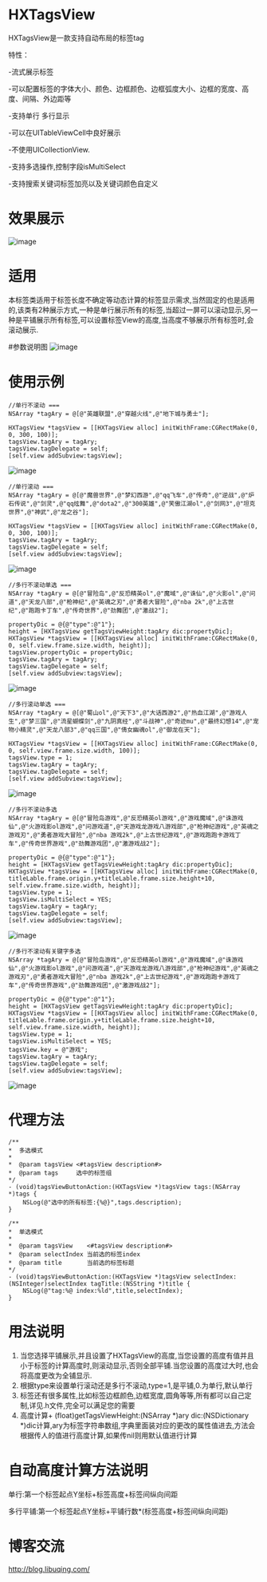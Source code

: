 # HXTagsView
HXTagsView是一款支持自动布局的标签tag

特性： 

-流式展示标签 

-可以配置标签的字体大小、颜色、边框颜色、边框弧度大小、边框的宽度、高度、间隔、外边距等 

-支持单行 多行显示 

-可以在UITableViewCell中良好展示 

-不使用UICollectionView. 

-支持多选操作,控制字段isMultiSelect

-支持搜索关键词标签加亮以及关键词颜色自定义

# 效果展示


![image](https://github.com/huangxuan518/HXTagsView/blob/master/HXTagsView/xiaoguo.gif)
# 适用
本标签类适用于标签长度不确定等动态计算的标签显示需求,当然固定的也是适用的,该类有2种展示方式,一种是单行展示所有的标签,当超过一屏可以滚动显示,另一种是平铺展示所有标签,可以设置标签View的高度,当高度不够展示所有标签时,会滚动展示.

#参数说明图
![image](https://github.com/huangxuan518/HXTagsView/blob/master/HXTagsView/canshu.png)

# 使用示例

    //单行不滚动 ===
    NSArray *tagAry = @[@"英雄联盟",@"穿越火线",@"地下城与勇士"];
    
    HXTagsView *tagsView = [[HXTagsView alloc] initWithFrame:CGRectMake(0, 0, 300, 100)];
    tagsView.tagAry = tagAry;
    tagsView.tagDelegate = self;
    [self.view addSubview:tagsView];

![image](https://github.com/huangxuan518/HXTagsView/blob/master/HXTagsView/danhangbugundongxiaoguo.gif)
    
    //单行滚动 ===
    NSArray *tagAry = @[@"魔兽世界",@"梦幻西游",@"qq飞车",@"传奇",@"逆战",@"炉石传说",@"剑灵",@"qq炫舞",@"dota2",@"300英雄",@"笑傲江湖ol",@"剑网3",@"坦克世界",@"神武",@"龙之谷"];
    
    HXTagsView *tagsView = [[HXTagsView alloc] initWithFrame:CGRectMake(0, 0, 300, 100)];
    tagsView.tagAry = tagAry;
    tagsView.tagDelegate = self;
    [self.view addSubview:tagsView];

![image](https://github.com/huangxuan518/HXTagsView/blob/master/HXTagsView/danhanggundongxiaoguo.gif)
    
    //多行不滚动单选 ===
    NSArray *tagAry = @[@"冒险岛",@"反恐精英ol",@"魔域",@"诛仙",@"火影ol",@"问道",@"天龙八部",@"枪神纪",@"英魂之刃",@"勇者大冒险",@"nba 2k",@"上古世纪",@"跑跑卡丁车",@"传奇世界",@"劲舞团",@"激战2"];
    
    propertyDic = @{@"type":@"1"};
    height = [HXTagsView getTagsViewHeight:tagAry dic:propertyDic];
    HXTagsView *tagsView = [[HXTagsView alloc] initWithFrame:CGRectMake(0, 0, self.view.frame.size.width, height)];
    tagsView.propertyDic = propertyDic;
    tagsView.tagAry = tagAry;
    tagsView.tagDelegate = self;
    [self.view addSubview:tagsView];

![image](https://github.com/huangxuan518/HXTagsView/blob/master/HXTagsView/duohangpingpudan1xiaoguo.gif)
    
    //多行滚动单选 ===
    NSArray *tagAry = @[@"蜀山ol",@"天下3",@"大话西游2",@"热血江湖",@"游戏人生",@"梦三国",@"流星蝴蝶剑",@"九阴真经",@"斗战神",@"奇迹mu",@"最终幻想14",@"宠物小精灵",@"天龙八部3",@"qq三国",@"倩女幽魂ol",@"御龙在天"];
    
    HXTagsView *tagsView = [[HXTagsView alloc] initWithFrame:CGRectMake(0, 0, self.view.frame.size.width, 100)];
    tagsView.type = 1;
    tagsView.tagAry = tagAry;
    tagsView.tagDelegate = self;
    [self.view addSubview:tagsView];

![image](https://github.com/huangxuan518/HXTagsView/blob/master/HXTagsView/duohanggundongxiaoguo.gif)

    //多行不滚动多选
    NSArray *tagAry = @[@"冒险岛游戏",@"反恐精英ol游戏",@"游戏魔域",@"诛游戏仙",@"火游戏影ol游戏",@"问游戏道",@"天游戏龙游戏八游戏部",@"枪神纪游戏",@"英魂之游戏刃",@"勇者游戏大冒险",@"nba 游戏2k",@"上古世纪游戏",@"游戏跑跑卡游戏丁车",@"传奇世界游戏",@"劲舞游戏团",@"激游戏战2"];

    propertyDic = @{@"type":@"1"};
    height = [HXTagsView getTagsViewHeight:tagAry dic:propertyDic];
    HXTagsView *tagsView = [[HXTagsView alloc] initWithFrame:CGRectMake(0, titleLable.frame.origin.y+titleLable.frame.size.height+10, self.view.frame.size.width, height)];
    tagsView.type = 1;
    tagsView.isMultiSelect = YES;
    tagsView.tagAry = tagAry;
    tagsView.tagDelegate = self;
    [self.view addSubview:tagsView];

![image](https://github.com/huangxuan518/HXTagsView/blob/master/HXTagsView/duohangpingpudanxiaoguo.gif)

    //多行不滚动有关键字多选
    NSArray *tagAry = @[@"冒险岛游戏",@"反恐精英ol游戏",@"游戏魔域",@"诛游戏仙",@"火游戏影ol游戏",@"问游戏道",@"天游戏龙游戏八游戏部",@"枪神纪游戏",@"英魂之游戏刃",@"勇者游戏大冒险",@"nba 游戏2k",@"上古世纪游戏",@"游戏跑跑卡游戏丁车",@"传奇世界游戏",@"劲舞游戏团",@"激游戏战2"];

    propertyDic = @{@"type":@"1"};
    height = [HXTagsView getTagsViewHeight:tagAry dic:propertyDic];
    HXTagsView *tagsView = [[HXTagsView alloc] initWithFrame:CGRectMake(0, titleLable.frame.origin.y+titleLable.frame.size.height+10, self.view.frame.size.width, height)];
    tagsView.type = 1;
    tagsView.isMultiSelect = YES;
    tagsView.key = @"游戏";
    tagsView.tagAry = tagAry;
    tagsView.tagDelegate = self;
    [self.view addSubview:tagsView];

![image](https://github.com/huangxuan518/HXTagsView/blob/master/HXTagsView/duohangpingpuxiaoguo.gif)
    
# 代理方法
    
    /**
    *  多选模式
    *
    *  @param tagsView <#tagsView description#>
    *  @param tags     选中的标签组
    */
    - (void)tagsViewButtonAction:(HXTagsView *)tagsView tags:(NSArray *)tags {
        NSLog(@"选中的所有标签:{%@}",tags.description);
    }

    /**
    *  单选模式
    *
    *  @param tagsView    <#tagsView description#>
    *  @param selectIndex 当前选的标签index
    *  @param title       当前选的标签标题
    */
    - (void)tagsViewButtonAction:(HXTagsView *)tagsView selectIndex:(NSInteger)selectIndex tagTitle:(NSString *)title {
        NSLog(@"tag:%@ index:%ld",title,selectIndex);
    }
    
# 用法说明
1. 当您选择平铺展示,并且设置了HXTagsView的高度,当您设置的高度有值并且小于标签的计算高度时,则滚动显示,否则全部平铺.当您设置的高度过大时,也会将高度更改为全铺显示.
2. 根据type来设置单行滚动还是多行不滚动,type=1,是平铺,0.为单行,默认单行
3. 标签还有很多属性,比如标签边框颜色,边框宽度,圆角等等,所有都可以自己定制,详见.h文件,完全可以满足您的需要
4. 高度计算+ (float)getTagsViewHeight:(NSArray *)ary dic:(NSDictionary *)dic计算,ary为标签字符串数组,字典里面装对应的更改的属性值进去,方法会根据传人的值进行高度计算,如果传nil则用默认值进行计算

# 自动高度计算方法说明
单行:第一个标签起点Y坐标+标签高度+标签间纵向间距

多行平铺:第一个标签起点Y坐标+平铺行数*(标签高度+标签间纵向间距)

# 博客交流
 http://blog.libuqing.com/
